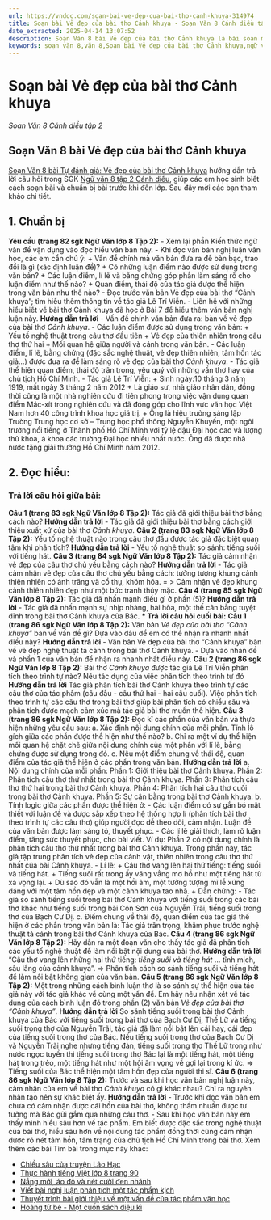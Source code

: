 ```yaml
---
url: https://vndoc.com/soan-bai-ve-dep-cua-bai-tho-canh-khuya-314974
title: Soạn bài Vẻ đẹp của bài thơ Cảnh khuya - Soạn Văn 8 Cánh diều tập 2 - VnDoc.com
date_extracted: 2025-04-14 13:07:52
description: Soạn Văn 8 bài Vẻ đẹp của bài thơ Cảnh khuya là bài soạn mẫu thuộc chương trình Ngữ văn lớp 8, học kì 2. Mời các bạn cùng tham khảo bài soạn để chuẩn bị cho bài học sắp tới của mình.
keywords: soạn văn 8,văn 8,Soạn bài Vẻ đẹp của bài thơ Cảnh khuya,ngữ văn 8,soan van 8,soạn văn lớp 8,giải văn 8,soạn văn 8 tập 2,soạn văn 8 Vẻ đẹp của bài thơ Cảnh khuya,soạn Vẻ đẹp của bài thơ Cảnh khuya,soạn văn 8 cánh diều,văn 8 cánh diều,ngữ văn 8 cánh diều
---
```


# Soạn bài Vẻ đẹp của bài thơ Cảnh khuya
 _Soạn Văn 8 Cánh diều tập 2_
## **Soạn Văn 8 bài Vẻ đẹp của bài thơ Cảnh khuya**
[Soạn Văn 8 bài Tự đánh giá: Vẻ đẹp của bài thơ Cảnh khuya](<https://vndoc.com/soan-bai-ve-dep-cua-bai-tho-canh-khuya-314974>) hướng dẫn trả lời câu hỏi trong SGK [Ngữ văn 8 tập 2 Cánh diều](<https://vndoc.com/ngu-van-8-canh-dieu>), giúp các em học sinh biết cách soạn bài và chuẩn bị bài trước khi đến lớp. Sau đây mời các bạn tham khảo chi tiết.
## **1\. Chuẩn bị**
**Yêu cầu \(trang 82 sgk Ngữ Văn lớp 8 Tập 2\):**
\- Xem lại phần Kiến thức ngữ văn để vận dụng vào đọc hiểu văn bản này.
\- Khi đọc văn bản nghị luận văn học, các em cần chú ý:
\+ Vấn đề chính mà văn bản đưa ra để bàn bạc, trao đổi là gì \(xác định luận đề\)?
\+ Có những luận điểm nào được sử dụng trong văn bản?
\+ Các luận điểm, lí lẽ và bằng chứng góp phần làm sáng rõ cho luận điểm như thế nào?
\+ Quan điểm, thái độ của tác giả được thể hiện trong văn bản như thế nào?
\- Đọc trước văn bản Vẻ đẹp của bài thơ “Cảnh khuya”; tìm hiểu thêm thông tin về tác giả Lê Trí Viễn.
\- Liên hệ với những hiểu biết về bài thơ Cảnh khuya đã học ở Bài 7 để hiểu thêm văn bản nghị luận này.
**Hướng dẫn trả lời**
\- Vấn đề chính văn bản đưa ra: bàn về vẻ đẹp của bài thơ _Cảnh khuya_.
\- Các luận điểm được sử dụng trong văn bản:
\+ Yếu tố nghệ thuật trong câu thơ đầu tiên
\+ Vẻ đẹp của thiên nhiên trong câu thơ thứ hai
\+ Mối quan hệ giữa người và cảnh trong văn bản.
\- Các luận điểm, lí lẽ, bằng chứng \(đặc sắc nghệ thuật, vẻ đẹp thiên nhiên, tâm hồn tác giả…\) được đưa ra để làm sáng rõ vẻ đẹp của bài thơ _Cảnh khuya_.
\- Tác giả thể hiện quan điểm, thái độ trân trọng, yêu quý với những vần thơ hay của chủ tịch Hồ Chí Minh.
\- Tác giả Lê Trí Viễn:
\+ Sinh ngày:10 tháng 3 năm 1919, mất ngày 3 tháng 2 năm 2012
\+ Là giáo sư, nhà giáo nhân dân, đồng thời cũng là một nhà nghiên cứu đi tiên phong trong việc vận dụng quan điểm Mác-xít trong nghiên cứu và đã đóng góp cho lĩnh vực văn học Việt Nam hơn 40 công trình khoa học giá trị.
\+ Ông là hiệu trưởng sáng lập Trường Trung học cơ sở – Trung học phổ thông Nguyễn Khuyến, một ngôi trường nổi tiếng ở Thành phố Hồ Chí Minh với tỷ lệ đậu Đại học cao và lượng thủ khoa, á khoa các trường Đại học nhiều nhất nước. Ông đã được nhà nước tặng giải thưởng Hồ Chí Minh năm 2012.
## **2\. Đọc hiểu:**
### **Trả lời câu hỏi giữa bài:**
**Câu 1 \(trang 83 sgk Ngữ Văn lớp 8 Tập 2\):**
Tác giả đã giới thiệu bài thơ bằng cách nào?
**Hướng dẫn trả lời**
\- Tác giả đã giới thiệu bài thơ bằng cách giới thiệu xuất xứ của bài thơ _Cảnh khuya_.
**Câu 2 \(trang 83 sgk Ngữ Văn lớp 8 Tập 2\):**
Yếu tố nghệ thuật nào trong câu thơ đầu được tác giả đặc biệt quan tâm khi phân tích?
**Hướng dẫn trả lời**
\- Yếu tố nghệ thuật so sánh: tiếng suối với tiếng hát.
**Câu 3 \(trang 84 sgk Ngữ Văn lớp 8 Tập 2\):**
Tác giả cảm nhận vẻ đẹp của câu thơ chủ yếu bằng cách nào?
**Hướng dẫn trả lời**
\- Tác giả cảm nhận vẻ đẹp của câu thơ chủ yếu bằng cách: tưởng tượng khung cảnh thiên nhiên có ánh trăng và cổ thụ, khóm hóa.
= > Cảm nhận vẻ đẹp khung cảnh thiên nhiên đẹp như một bức tranh thủy mặc.
**Câu 4 \(trang 85 sgk Ngữ Văn lớp 8 Tập 2\):**
Tác giả đã nhấn mạnh điều gì ở phần \(5\)?
**Hướng dẫn trả lời**
\- Tác giả đã nhấn mạnh sự nhịp nhàng, hài hòa, một thế cân bằng tuyệt đỉnh trong bài thơ Cảnh khuya của Bác.
**\* Trả lời câu hỏi cuối bài:**
**Câu 1 \(trang 86 sgk Ngữ Văn lớp 8 Tập 2\):**
Văn bản _Vẻ đẹp của bài thơ “Cảnh khuya”_ bàn về vấn đề gì? Dựa vào đâu để em có thể nhận ra nhanh nhất điều này?
**Hướng dẫn trả lời**
\- Văn bản Vẻ đẹp của bài thơ “Cảnh khuya” bàn về vẻ đẹp nghệ thuật tả cảnh trong bài thơ Cảnh khuya.
\- Dựa vào nhan đề và phần 1 của văn bản để nhận ra nhanh nhất điều này.
**Câu 2 \(trang 86 sgk Ngữ Văn lớp 8 Tập 2\):**
Bài thơ _Cảnh khuya_ được tác giả Lê Trí Viễn phân tích theo trình tự nào? Nêu tác dụng của việc phân tích theo trình tự đó
**Hướng dẫn trả lời**
Tác giả phân tích bài thơ Cảnh khuya theo trình tự các câu thơ của tác phẩm \(câu đầu - câu thứ hai - hai câu cuối\).
Việc phân tích theo trình tự các câu thơ trong bài thơ giúp bài phân tích có chiều sâu và phân tích được mạch cảm xúc mà tác giả bài thơ muốn thể hiện.
**Câu 3 \(trang 86 sgk Ngữ Văn lớp 8 Tập 2\):**
Đọc kĩ các phần của văn bản và thực hiện những yêu cầu sau:
a. Xác định nội dung chính của mỗi phần. Tính lô gích giữa các phần được thể hiện như thế nào?
b. Chỉ ra một ví dụ thể hiện mối quan hệ chặt chẽ giữa nội dung chính của một phần với lí lẽ, bằng chứng được sử dụng trong đó.
c. Nêu một điểm chung về thái độ, quan điểm của tác giả thể hiện ở các phần trong văn bản.
**Hướng dẫn trả lời**
a. Nội dung chính của mỗi phần:
Phần 1: Giới thiệu bài thơ Cảnh khuya.
Phần 2: Phân tích câu thơ thứ nhất trong bài thơ Cảnh khuya.
Phần 3: Phân tích câu thơ thứ hai trong bài thơ Cảnh khuya.
Phần 4: Phân tích hai câu thơ cuối trong bài thơ Cảnh khuya.
Phần 5: Sự cân bằng trong bài thơ Cảnh khuya.
b. Tính logic giữa các phần được thể hiện ở:
\- Các luận điểm có sự gắn bó mật thiết với luận đề và được sắp xếp theo hệ thống hợp lí \(phân tích bài thơ theo trình tự các câu thơ\) giúp người đọc dễ theo dõi, cảm nhận. Luận đề của văn bản được làm sáng tỏ, thuyết phục.
\- Các lí lẽ giải thích, làm rõ luận điểm, tăng sức thuyết phục, cho bài viết.
Ví dụ: Phần 2 có nội dung chính là phân tích câu thơ thứ nhất trong bài thơ Cảnh khuya. Trong phần này, tác giả tập trung phân tích vẻ đẹp của cảnh vật, thiên nhiên trong câu thơ thứ nhất của bài Cảnh khuya.
\- Lí lẽ:
\+ Câu thơ vang lên hai thứ tiếng: tiếng suối và tiếng hát.
\+ Tiếng suối rất trong ấy văng vẳng mơ hồ như một tiếng hát từ xa vọng lại.
\+ Dù sao đó vẫn là một hồi âm, một tưởng tượng mĩ lễ xứng đáng với một tâm hồn đẹp và một cảnh khuya tao nhã.
\+ Dẫn chứng:
\- Tác giả so sánh tiếng suối trong bài thơ Cảnh khuya với tiếng suối trong các bài thơ khác như tiếng suối trong bài Côn Sơn của Nguyễn Trãi, tiếng suối trong thơ của Bạch Cư Dị.
c. Điểm chung về thái độ, quan điểm của tác giả thể hiện ở các phần trong văn bản là: Tác giả trân trọng, khâm phục trước nghệ thuật tả cảnh trong bài thơ Cảnh khuya của Bác.
**Câu 4 \(trang 86 sgk Ngữ Văn lớp 8 Tập 2\):**
Hãy dẫn ra một đoạn văn cho thấy tác giả đã phân tích các yếu tố nghệ thuật để làm nổi bật nội dung của bài thơ.
**Hướng dẫn trả lời**
“Câu thơ vang lên những hai thứ tiếng: _tiếng suối và tiếng hát_ … tĩnh mịch, sâu lắng của cảnh khuya”.
=> Phân tích cách so sánh tiếng suối và tiếng hát để làm nổi bật không gian của văn bản.
**Câu 5 \(trang 86 sgk Ngữ Văn lớp 8 Tập 2\):**
Một trong những cách bình luận thơ là so sánh sự thể hiện của tác giả này với tác giả khác về cùng một vấn đề. Em hãy nêu nhận xét về tác dụng của cách bình luận đó trong phần \(2\) văn bản _Vẻ đẹp của bài thơ “Cảnh khuya”_.
**Hướng dẫn trả lời**
So sánh tiếng suối trong bài thơ Cảnh khuya của Bác với tiếng suối trong bài thơ của Bạch Cư Dị, Thế Lữ và tiếng suối trong thơ của Nguyễn Trãi, tác giả đã làm nổi bật lên cái hay, cái đẹp của tiếng suối trong thơ của Bác. Nếu tiếng suối trong thơ của Bạch Cư Dị và Nguyễn Trãi nghe nhưng tiếng đàn, tiếng suối trong thơ Thế Lữ trong như nước ngọc tuyền thì tiếng suối trong thơ Bác lại là một tiếng hát, một tiếng hát trong trẻo, một tiếng hát như một hồi âm vọng về gợi lại trong kí ức.
=> Tiếng suối của Bác thể hiện một tâm hồn đẹp của người thi sĩ.
**Câu 6 \(trang 86 sgk Ngữ Văn lớp 8 Tập 2\):**
Trước và sau khi học văn bản nghị luận này, cảm nhận của em về bài thơ _Cảnh khuya_ có gì khác nhau? Chỉ ra nguyên nhân tạo nên sự khác biệt ấy.
**Hướng dẫn trả lời**
\- Trước khi đọc văn bản em chưa có cảm nhận được cái hồn của bài thơ, không thấm nhuần được tư tưởng mà Bác gửi gắm qua những câu thơ.
\- Sau khi học văn bản này em thấy mình hiểu sâu hơn về tác phẩm. Em biết được đặc sắc trong nghệ thuật của bài thơ, hiểu sâu hơn về nội dung tác phẩm đồng thời cũng cảm nhận được rõ nét tâm hồn, tâm trạng của chủ tịch Hồ Chí Minh trong bài thơ.
Xem thêm các bài Tìm bài trong mục này khác:
  * [Chiều sâu của truyện Lão Hạc ](</soan-bai-chieu-sau-cua-truyen-lao-hac-314975>)
  * [Thực hành tiếng Việt lớp 8 trang 90 ](</soan-bai-thuc-hanh-tieng-viet-lop-8-trang-90-tap-2-canh-dieu-314998>)
  * [Nắng mới, áo đỏ và nét cười đen nhánh](</soan-bai-nang-moi-ao-do-va-net-cuoi-den-nhanh-315008>)
  * [Viết bài nghị luận phân tích một tác phẩm kịch ](</soan-bai-viet-bai-nghi-luan-phan-tich-mot-tac-pham-kich-315120>)
  * [Thuyết trình bài giới thiệu về một vấn đề của tác phẩm văn học](</soan-bai-thuyet-trinh-bai-gioi-thieu-ve-mot-van-de-cua-tac-pham-van-hoc-315123>)
  * [Hoàng tử bé - Một cuốn sách diệu kì ](</soan-bai-hoang-tu-be-mot-cuon-sach-dieu-ki-315124>)

